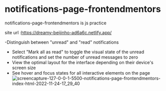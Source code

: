 # notifications-page-frontendmentors
notifications-page-frontendmentors is js practice 

site url :https://dreamy-beijinho-ad6a6c.netlify.app/

-Distinguish between "unread" and "read" notifications
- Select "Mark all as read" to toggle the visual state of the unread notifications and set the number of unread messages to zero
- View the optimal layout for the interface depending on their device's screen size
- See hover and focus states for all interactive elements on the page![screencapture-127-0-0-1-5500-notifications-page-frontendmentors-index-html-2022-11-24-17_29_40](https://user-images.githubusercontent.com/106579572/203779495-4fc51900-d045-4de8-ab18-fb5eee3e08f3.png)
